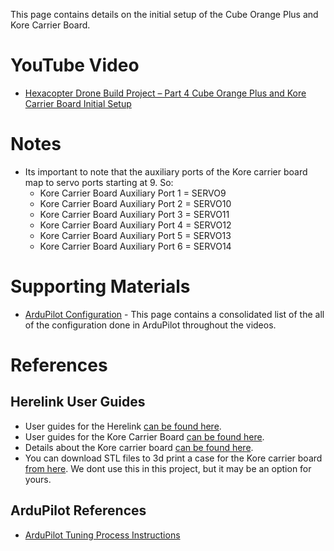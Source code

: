 This page contains details on the initial setup of the Cube Orange Plus and Kore Carrier Board.


# YouTube Video
- [Hexacopter Drone Build Project – Part 4 Cube Orange Plus and Kore Carrier Board Initial Setup](https://www.youtube.com/watch?v=5t4QqKYQOWc)

# Notes
- Its important to note that the auxiliary ports of the Kore carrier board map to servo ports starting at 9. So:
  - Kore Carrier Board Auxiliary Port 1 = SERVO9
  - Kore Carrier Board Auxiliary Port 2 = SERVO10
  - Kore Carrier Board Auxiliary Port 3 = SERVO11
  - Kore Carrier Board Auxiliary Port 4 = SERVO12
  - Kore Carrier Board Auxiliary Port 5 = SERVO13
  - Kore Carrier Board Auxiliary Port 6 = SERVO14

# Supporting Materials
- [ArduPilot Configuration](../ArduPilot-Config/ArduPilot-Config.md) - This page contains a consolidated list of the all of the configuration done in ArduPilot throughout the videos.

# References 
## Herelink User Guides
- User guides for the Herelink [can be found here](https://docs.cubepilot.org/user-guides/herelink/herelink-user-guides).
- User guides for the Kore Carrier Board [can be found here](https://docs.cubepilot.org/user-guides/carrier-boards/kore-carrier-board).
- Details about the Kore carrier board [can be found here](https://docs.spektreworks.com/carrier_board_v1_3_1/).
- You can download STL files to 3d print a case for the Kore carrier board [from here](https://www.spektreworks.com/products/multi-rotor-pixhawk21-carrier-board). We dont use this in this project, but it may be an option for yours.

## ArduPilot References
- [ArduPilot Tuning Process Instructions](https://ardupilot.org/copter/docs/tuning-process-instructions.html)